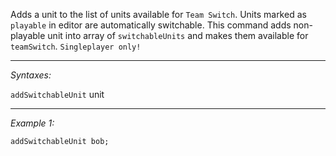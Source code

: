 Adds a unit to the list of units available for `Team Switch`. Units marked as `playable` in editor are automatically switchable.
This command adds non-playable unit into array of `switchableUnits` and makes them available for `teamSwitch`. `Singleplayer only!`


---
*Syntaxes:*

`addSwitchableUnit` unit

---
*Example 1:*

```sqf
addSwitchableUnit bob;
```